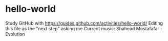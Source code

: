 # hello-world
Study GitHub with https://guides.github.com/activities/hello-world/
Editing this file as the "next step" asking me
Current music: Shahead Mostafafar - Evolution
